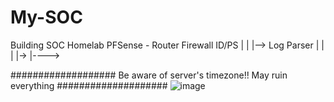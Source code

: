 # My-SOC
Building SOC Homelab
PFSense - Router Firewall ID/PS
|
|
|--> Log Parser
|    |
|    |-> 
|----> 

################### Be aware of server's timezone!! May ruin everything ####################
![image](https://github.com/Pondera235-ID/My-SOC/assets/76412692/4c038b6d-ff48-455a-9f1e-6d5157b95c47)
